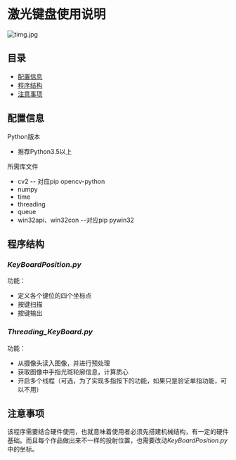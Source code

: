 # 激光键盘使用说明

![timg.jpg](https://i.loli.net/2020/03/25/WFuMCiUGVNodYh2.jpg)

## 目录

- [配置信息](#配置信息)
- [程序结构](#程序结构)
- [注意事项](#注意事项)

## 配置信息

Python版本

- 推荐Python3.5以上

所需库文件

- cv2 -- 对应pip opencv-python
- numpy
- time
- threading
- queue
- win32api、win32con --对应pip pywin32

## 程序结构

### *KeyBoardPosition.py*

功能：

- 定义各个键位的四个坐标点
- 按键扫描
- 按键输出

### *Threading_KeyBoard.py*

功能：

- 从摄像头读入图像，并进行预处理
- 获取图像中手指光斑轮廓信息，计算质心
- 开启多个线程（可选，为了实现多指按下的功能，如果只是验证单指功能，可以不用）

## 注意事项

该程序需要结合硬件使用，也就意味着使用者必须先搭建机械结构，有一定的硬件基础。而且每个作品做出来不一样的投射位置，也需要改动*KeyBoardPosition.py*中的坐标。